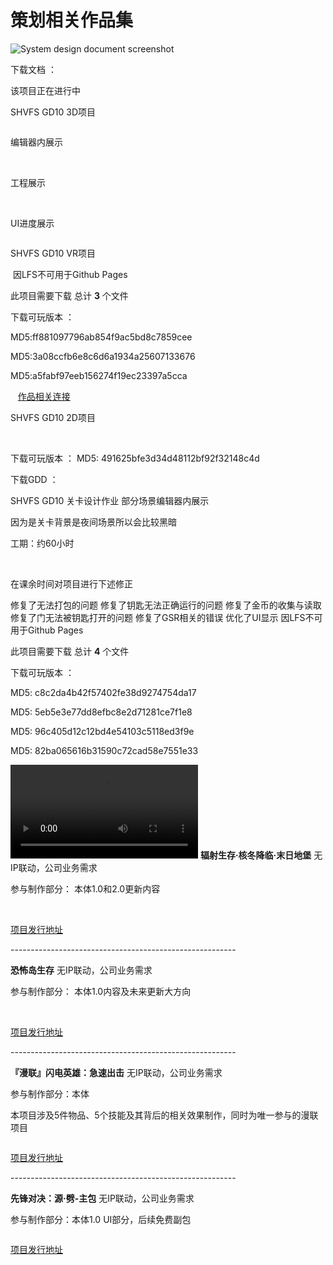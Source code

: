 # 策划相关作品集

<procedure title="个人策划练习 - 参考最终幻想14" collapsible="true" default-state="expanded">
    <img src="FF14PvPSDD.png" alt="System design document screenshot" />
    <!-- <a href="FF14PvPSDD-C.md">详细内容及分析思路 当前正在完善中</a> -->
    <p>下载文档 ： <resource src="../downloadable/ファイナルファンタジーXIVフロントライン新ルール企画書.pdf"></resource></p>
</procedure>

<procedure title="非法组装 (进行中，仅包括进度展示）" collapsible="true" default-state="collapsed">
        <p>该项目正在进行中</p>
        <p>SHVFS GD10 3D项目</p>
        <img src="IllagelAssemblyLogo.PNG"  alt=""/>
        <p>编辑器内展示</p>
        <img src="IA_01.png" alt=""/>
        <img src="IA_02.png" alt=""/>
        <p>工程展示</p>
        <img src="IA_03.png" alt=""/>
        <img src="IA_04.png" alt=""/>
        <p>UI进度展示</p>
        <img src="IA_05.png" alt=""/>
</procedure>

<procedure title="VR捉金鱼" collapsible="true" default-state="expanded">
    <p>SHVFS GD10 VR项目</p>
    <img src="VRCatchThemAll.jpg"  alt=""/>
    <warning> 因LFS不可用于Github Pages <p></p> 此项目需要下载 总计 <b>3</b> 个文件</warning>
    <p>下载可玩版本 ： </p>
    <p><resource src="../downloadable/LFS_Download/GoldFishScrooping/GoldFishScrooping.zip"></resource>MD5:ff881097796ab854f9ac5bd8c7859cee</p>
    <p><resource src="../downloadable/LFS_Download/GoldFishScrooping/GoldFishScrooping.z01"></resource>MD5:3a08ccfb6e8c6d6a1934a25607133676</p>
    <p><resource src="../downloadable/LFS_Download/GoldFishScrooping/GoldFishScrooping.z02"></resource>MD5:a5fabf97eeb156274f19ec23397a5cca</p>
</procedure>

<procedure title="铲屎官也是官" collapsible="true" default-state="expanded">
    <img src="ChanShiGuanYeShiGuan.png"  alt=""/>
    <img src="CSYSG_01.png" alt=""/>
    <img src="CSYSG_02.png" alt=""/>
    <a href="https://www.gcores.com/games/126694">作品相关连接</a>
</procedure>

<procedure title="山海" collapsible="true" default-state="expanded">
    <p>SHVFS GD10 2D项目</p>
    <img src="MountainSea.png"  alt=""/>
    <img src="Shanhai_01.png" alt=""/>
    <img src="Shanhai_02.png" alt=""/>
    <p>下载可玩版本 ： <resource src="../downloadable/Shanhai.zip" ></resource> MD5: 491625bfe3d34d48112bf92f32148c4d</p>
    <p>下载GDD ： <resource src="../downloadable/The Mountainsea GDD.pdf"></resource></p>
</procedure>

<procedure title="Quest Of Velar 关卡" collapsible="true" default-state="expanded">
    <p>SHVFS GD10 关卡设计作业 部分场景编辑器内展示</p>
    <p>因为是关卡背景是夜间场景所以会比较黑暗</p>
    <p>工期：约60小时</p>
    <img src="IntroLevel.png"  alt=""/>
    <img src="TurnalLevel.png"  alt=""/>
    <p>在课余时间对项目进行下述修正</p>
    <step>修复了无法打包的问题</step>
    <step>修复了钥匙无法正确运行的问题</step>
    <step>修复了金币的收集与读取</step>
    <step>修复了门无法被钥匙打开的问题</step>
    <step>修复了GSR相关的错误</step>
    <step>优化了UI显示</step>
    <warning> 因LFS不可用于Github Pages <p></p> 此项目需要下载 总计 <b>4</b> 个文件</warning>
    <p>下载可玩版本 ： </p>
    <p><resource src="../downloadable/LFS_Download/QuestOfVelar/QuestOfVelar_NightBlitze.zip"></resource>MD5: c8c2da4b42f57402fe38d9274754da17</p>
    <p><resource src="../downloadable/LFS_Download/QuestOfVelar/QuestOfVelar_NightBlitze.z01"></resource>MD5: 5eb5e3e77dd8efbc8e2d71281ce7f1e8</p>
    <p><resource src="../downloadable/LFS_Download/QuestOfVelar/QuestOfVelar_NightBlitze.z02"></resource>MD5: 96c405d12c12bd4e54103c5118ed3f9e</p>
    <p><resource src="../downloadable/LFS_Download/QuestOfVelar/QuestOfVelar_NightBlitze.z03"></resource>MD5: 82ba065616b31590c72cad58e7551e33</p>
</procedure>

<procedure title="怪盗史莱姆" collapsible="true" default-state="expanded">
    <video src="SLIME.mp4" preview-src="SLIME.png"/>
    <tip><a href="https://www.bilibili.com/video/BV14g4y1F7Lz">如上方视频不可用请转至Bilibili查看</a></tip>
</procedure>

<procedure collapsible="true" title="于 湖南诺汐游科技有限公司 完成的项目" default-state="expanded">
    <b>辐射生存·核冬降临·末日地堡</b>
    <warning>无IP联动，公司业务需求</warning>
    <p>参与制作部分： 本体1.0和2.0更新内容</p>
    <img src="Fallout_01.png"  alt=""/>
    <img src="Fallout_02.png"  alt=""/>
    <p><a href="https://resource-minecraft.h5.163.com/#/detail?id=4664344300463689714&amp;channel=oppo">项目发行地址</a></p>
    <p>--------------------------------------------------------</p>
    <b>恐怖岛生存</b>
    <warning>无IP联动，公司业务需求</warning>
    <p>参与制作部分： 本体1.0内容及未来更新大方向</p>
    <img src="HorrorIsland_01.png"  alt=""/>
    <img src="HorrorIsland_02.png"  alt=""/>
    <img src="HorrorIsland_03.png" alt=""/>
    <p><a href="https://resource-minecraft.h5.163.com/#/detail?id=4665488888721273907&amp;channel=oppo">项目发行地址</a></p>
    <p>--------------------------------------------------------</p>
    <b>『漫联』闪电英雄：急速出击</b>
    <warning>无IP联动，公司业务需求</warning>
    <p>参与制作部分：本体</p>
    <p>本项目涉及5件物品、5个技能及其背后的相关效果制作，同时为唯一参与的漫联项目</p>
    <img src="Shandianxia.png" alt=""/>
    <p><a href="https://resource-minecraft.h5.163.com/#/detail?id=4664383590833725456&amp;channel=oppo">项目发行地址</a></p>
    <p>--------------------------------------------------------</p>
    <b>先锋对决：源·劈-主包</b>
    <warning>无IP联动，公司业务需求</warning>
    <p>参与制作部分：本体1.0 UI部分，后续免费副包</p>
    <img src="Overwatch.png" alt=""/>
    <p><a href="https://resource-minecraft.h5.163.com/#/detail?id=4662108906629006831&amp;channel=oppo">项目发行地址</a></p>
</procedure>
